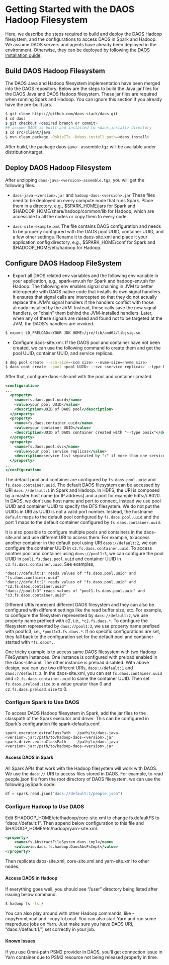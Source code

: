 # Getting Started with the DAOS Hadoop Filesystem

Here, we describe the steps required to build and deploy the DAOS Hadoop
filesystem, and the configurations to access DAOS in Spark and Hadoop. We
assume DAOS servers and agents have already been deployed in the environment.
Otherwise, they can be deployed by following the
[DAOS installation guide](https://daos-stack.github.io/admin/installation/).

## Build DAOS Hadoop Filesystem

The DAOS Java and Hadoop filesystem implementation have been merged into
the DAOS repository. Below are the steps to build the Java jar files for the
DAOS Java and DAOS Hadoop filesystem. These jar files are required when
running Spark and Hadoop. You can ignore this section if you already have
the pre-built jars.

```bash
$ git clone https://github.com/daos-stack/daos.git
$ cd daos
$ git checkout <desired branch or commit>
## assume DAOS is built and installed to <daos_install> directory
$ cd src/client/java
$ mvn clean package -DskipITs -Ddaos.install.path=<daos_install>
```

After build, the package daos-java-<version>-assemble.tgz will be available
under distribution/target.

## Deploy DAOS Hadoop Filesystem

After unzipping `daos-java-<version>-assemble.tgz`, you will get the
following files.

* `daos-java-<version>.jar` and `hadoop-daos-<version>.jar`
These files need to be deployed on every compute node that runs Spark.
Place them in a directory, e.g., $SPARK_HOME/jars for Spark and
$HADOOP_HOME/share/hadoop/common/lib for Hadoop, which are accessible to all
the nodes or copy them to every node.

* `daos-site-example.xml`
The file contains DAOS configuration and needs to be properly configured with
the DAOS pool UUID, container UUID, and a few other settings. Rename it to
daos-site.xml and place it your application config directory, e.g.,
$SPARK_HOME/conf for Spark and $HADOOP_HOME/etc/hadoop for Hadoop.

## Configure DAOS Hadoop FileSystem

* Export all DAOS related env variables and the following env variable in
your application, e.g., spark-env.sh for Spark and hadoop-env.sh for Hadoop.
The following env enables signal chaining in JVM to better interoperate with
DAOS native code that installs its own signal handlers. It ensures that signal
calls are intercepted so that they do not actually replace the JVM's signal
handlers if the handlers conflict with those already installed by the JVM.
Instead, these calls save the new signal handlers, or "chain" them behind the
JVM-installed handlers. Later, when any of these signals are raised and found
not to be targeted at the JVM, the DAOS's handlers are invoked.

```bash
$ export LD_PRELOAD=<YOUR JDK HOME>/jre/lib/amd64/libjsig.so
```

* Configure daos-site.xml. If the DAOS pool and container have not been created,
we can use the following command to create them and get the pool UUID, container
UUID, and service replicas.

```bash
$ dmg pool create --scm-size=<scm size> --nvme-size=<nvme size>
$ daos cont create --pool <pool UUID> --svc <service replicas> --type POSIX
```

After that, configure daos-site.xml with the pool and container created.

```xml
<configuration>
...
  <property>
    <name>fs.daos.pool.uuid</name>
    <value>your pool UUID</value>
    <description>UUID of DAOS pool</description>
  </property>
  <property>
    <name>fs.daos.container.uuid</name>
    <value>your container UUID</value>
    <description>UUID of DAOS container created with "--type posix"</description>
  </property>
  <property>
    <name>fs.daos.pool.svc</name>
    <value>your pool service replicas</value>
    <description>service list separated by ":" if more than one service</description>
  </property>
...
</configuration>
```

The default pool and container are configured by `fs.daos.pool.uuid` and
`fs.daos.container.uuid`. The default DAOS filesystem can be accessed by URI
`daos://default:1` in Spark and Hadoop. In HDFS, the URI is composed by a
master host name (or IP address) and a port for example hdfs://<HostName>:8020.
In DAOS, we don't use host name and port to connect, instead we use pool UUID
and container UUID to specify the DFS filesystem. We do not put the UUIDs in
URI as UUID is not a valid port number. Instead, the hostname `default` maps to
the default pool configured by `fs.daos.pool.uuid` and the port 1 maps to the
default container configured by `fs.daos.container.uuid`.

It is also possible to configure multiple pools and containers in the
daos-site.xml and use different URI to access them. For example, to access
another container in the default pool using URI `daos://default:2`, we can
configure the container UUID in `c2.fs.daos.container.uuid`. To access another
pool and container using `daos://pool1:3`, we can configure the pool UUID in
`pool1.fs.daos.pool.uuid` and container UUID in `c3.fs.daos.container.uuid`.
See examples,

```
"daos://default:1" reads values of "fs.daos.pool.uuid" and "fs.daos.container.uuid"
"daos://default:2" reads values of "fs.daos.pool.uuid" and "c2.fs.daos.container.uuid"
"daos://pool1:3" reads values of "pool1.fs.daos.pool.uuid" and "c3.fs.daos.container.uuid"
```

Different URIs represent different DAOS filesystem and they can also be
configured with different settings like the read buffer size, etc. For example,
to configure the filesystem represented by `daos://default:2`, we use property
name prefixed with c2, i.e., `*c2.fs.daos.*`. To configure the filesystem
represented by `daos://pool1:3`, we use property name prefixed with pool1c3,
i.e., `*pool1c3.fs.daos.*`. If no specific configurations are set, they fall
back to the configuration set for the default pool and container started with
`*fs.daos*.`.

One tricky example is to access same DAOS filesystem with two Hadoop FileSystem
instances. One instance is configured with preload enabled in the daos-site.xml.
The other instance is preload disabled. With above design, you can use two
different URIs, `daos://default:1` and `daos://default:2`. In the daos-site.xml,
you can set `fs.daos.container.uuid` and `c2.fs.daos.container.uuid` to same the
container UUID. Then set `fs.daos.preload.size` to a value greater than 0 and
`c2.fs.daos.preload.size` to 0.

### Configure Spark to Use DAOS

To access DAOS Hadoop filesystem in Spark, add the jar files to the classpath
of the Spark executor and driver. This can be configured in Spark's
configuration file spark-defaults.conf.

```
spark.executor.extraClassPath   /path/to/daos-java-<version>.jar:/path/to/hadoop-daos-<version>.jar
spark.driver.extraClassPath     /path/to/daos-java-<version>.jar:/path/to/hadoop-daos-<version>.jar
```

#### Access DAOS in Spark

All Spark APIs that work with the Hadoop filesystem will work with DAOS. We use
the `daos://` URI to access files stored in DAOS. For example, to read
people.json file from the root directory of DAOS filesystem, we can use the
following pySpark code:

```python
df = spark.read.json("daos://default:1/people.json")
```

### Configure Hadoop to Use DAOS

Edit $HADOOP_HOME/etc/hadoop/core-site.xml to change fs.defaultFS to
“daos://default:1”. Then append below configuration to this file and
$HADOOP_HOME/etc/hadoop/yarn-site.xml.

```xml
<property>
    <name>fs.AbstractFileSystem.daos.impl</name>
    <value>io.daos.fs.hadoop.DaosAbsFsImpl</value>
</property>

```

Then replicate daos-site.xml, core-site.xml and yarn-site.xml to other nodes.

#### Access DAOS in Hadoop

If everything goes well, you should see “/user” directory being listed after
issuing below command.

```bash
$ hadoop fs -ls /
```

You can also play around with other Hadoop commands, like -copyFromLocal and
-copyToLocal. You can also start Yarn and run some mapreduce jobs on Yarn. Just
make sure you have DAOS URI, “daos://default:1/”, set correctly in your job.

#### Known Issues

If you use Omni-path PSM2 provider in DAOS, you'll get connection issue in
Yarn container due to PSM2 resource not being released properly in time.
